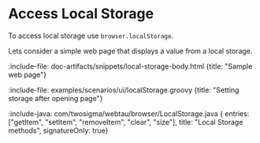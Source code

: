 # Access Local Storage

To access local storage use `browser.localStorage`.

Lets consider a simple web page that displays a value from a local storage.

:include-file: doc-artifacts/snippets/local-storage-body.html {title: "Sample web page"}

:include-file: examples/scenarios/ui/localStorage.groovy {title: "Setting storage after opening page"}

:include-java: com/twosigma/webtau/browser/LocalStorage.java {
    entries: ["getItem", "setItem", "removeItem", "clear", "size"],
    title: "Local Storage methods", 
    signatureOnly: true}
